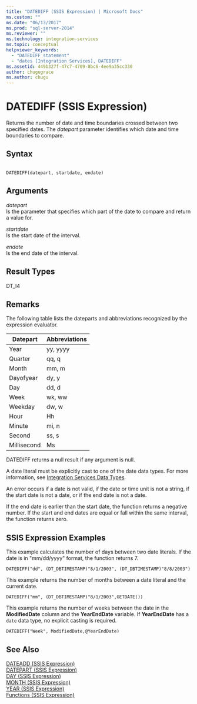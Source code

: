 ```yaml
---
title: "DATEDIFF (SSIS Expression) | Microsoft Docs"
ms.custom: ""
ms.date: "06/13/2017"
ms.prod: "sql-server-2014"
ms.reviewer: ""
ms.technology: integration-services
ms.topic: conceptual
helpviewer_keywords: 
  - "DATEDIFF statement"
  - "dates [Integration Services], DATEDIFF"
ms.assetid: 449b327f-47c7-4709-8bc6-4ee9a35cc330
author: chugugrace
ms.author: chugu
---
```

# DATEDIFF (SSIS Expression)
  Returns the number of date and time boundaries crossed between two specified dates. The *datepart* parameter identifies which date and time boundaries to compare.  
  
## Syntax  
  
```  
  
DATEDIFF(datepart, startdate, endate)  
```  
  
## Arguments  
 *datepart*  
 Is the parameter that specifies which part of the date to compare and return a value for.  
  
 *startdate*  
 Is the start date of the interval.  
  
 *endate*  
 Is the end date of the interval.  
  
## Result Types  
 DT_I4  
  
## Remarks  
 The following table lists the dateparts and abbreviations recognized by the expression evaluator.  
  
|Datepart|Abbreviations|  
|--------------|-------------------|  
|Year|yy, yyyy|  
|Quarter|qq, q|  
|Month|mm, m|  
|Dayofyear|dy, y|  
|Day|dd, d|  
|Week|wk, ww|  
|Weekday|dw, w|  
|Hour|Hh|  
|Minute|mi, n|  
|Second|ss, s|  
|Millisecond|Ms|  
  
 DATEDIFF returns a null result if any argument is null.  
  
 A date literal must be explicitly cast to one of the date data types. For more information, see [Integration Services Data Types](../data-flow/integration-services-data-types.md).  
  
 An error occurs if a date is not valid, if the date or time unit is not a string, if the start date is not a date, or if the end date is not a date.  
  
 If the end date is earlier than the start date, the function returns a negative number. If the start and end dates are equal or fall within the same interval, the function returns zero.  
  
## SSIS Expression Examples  
 This example calculates the number of days between two date literals. If the date is in "mm/dd/yyyy" format, the function returns 7.  
  
```  
DATEDIFF("dd", (DT_DBTIMESTAMP)"8/1/2003", (DT_DBTIMESTAMP)"8/8/2003")  
```  
  
 This example returns the number of months between a date literal and the current date.  
  
```  
DATEDIFF("mm", (DT_DBTIMESTAMP)"8/1/2003",GETDATE())  
```  
  
 This example returns the number of weeks between the date in the **ModifiedDate** column and the **YearEndDate** variable. If **YearEndDate** has a `date` data type, no explicit casting is required.  
  
```  
DATEDIFF("Week", ModifiedDate,@YearEndDate)  
```  
  
## See Also  
 [DATEADD &#40;SSIS Expression&#41;](dateadd-ssis-expression.md)   
 [DATEPART &#40;SSIS Expression&#41;](datepart-ssis-expression.md)   
 [DAY &#40;SSIS Expression&#41;](day-ssis-expression.md)   
 [MONTH &#40;SSIS Expression&#41;](month-ssis-expression.md)   
 [YEAR &#40;SSIS Expression&#41;](year-ssis-expression.md)   
 [Functions &#40;SSIS Expression&#41;](functions-ssis-expression.md)  
  
  

